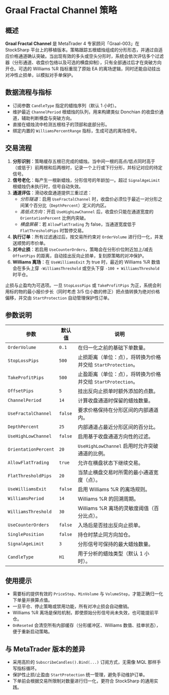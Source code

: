 # Graal Fractal Channel 策略

## 概述
**Graal Fractal Channel** 是 MetaTrader 4 专家顾问「Graal-003」在 StockSharp 平台上的移植版本。策略跟踪五根蜡烛组成的分形形态，并通过自适应价格通道确认突破。当出现有效的多头或空头分形时，系统会依次评估多个过滤器（分形通道、收盘价包络以及可选的横盘抑制），只有全部通过后才在突破方向开仓。可选的 Williams %R 指标重现了原始 EA 的离场逻辑，同时还能自动挂出对冲性止损单，以模拟对手单保护。

## 数据流程与指标
* 订阅参数 `CandleType` 指定的蜡烛序列（默认 1 小时）。
* 维护最近 `ChannelPeriod` 根蜡烛的队列，用来构建类似 Donchian 的收盘价通道，辅助判断横盘与突破方向。
* 直接在蜡烛流中检测五根柱子的顶部和底部分形。
* 绑定内置的 `WilliamsPercentRange` 指标，生成可选的离场信号。

## 交易流程
1. **分形识别**：策略缓存五根已完成的蜡烛。当中间一根的高点/低点同时高于（或低于）前两根和后两根时，记录一个上行或下行分形，并标记对应的待定信号。
2. **信号老化**：每产生一根新蜡烛，分形信号的年龄加一。超过 `SignalAgeLimit` 根蜡烛仍未执行时，信号自动失效。
3. **通道评估**：滑动收盘通道提供三重过滤：
   - *分形隧道*：启用 `UseFractalChannel` 时，收盘价必须位于最近一对分形之间某个百分比（`DepthPercent`）定义的内区。
   - *高低点方向*：开启 `UseHighLowChannel` 后，收盘价只能在通道宽度的 `OrientationPercent` 比例内突破。
   - *横盘屏蔽*：若 `AllowFlatTrading` 为 false，当通道宽度低于 `FlatThresholdPips` 时暂停交易。
4. **执行订单**：所有过滤通过后，按交易所约束对 `OrderVolume` 进行归一化，并发送顺势的市价单。
5. **对冲止损**：若启用 `UseCounterOrders`，策略会在分形价位附近加上/减去 `OffsetPips` 的距离，自动挂出反向止损单，复刻原策略的对冲保护。
6. **Williams 离场**：在 `UseWilliamsExit` 为 true 时，最近的 Williams %R 数值会在多头上穿 `-WilliamsThreshold` 或空头下穿 `-100 + WilliamsThreshold` 时平仓。

止损与止盈均为可选项。一旦 `StopLossPips` 或 `TakeProfitPips` 为正，系统会利用标的物的最小报价步长（同时考虑 3/5 位小数的修正）把点值转换为绝对价格偏移，并交由 `StartProtection` 自动管理保护性订单。

## 参数说明
| 参数 | 默认值 | 说明 |
|------|--------|------|
| `OrderVolume` | `0.1` | 在归一化之前的基础下单数量。 |
| `StopLossPips` | `500` | 止损距离（单位：点），将转换为价格并交给 `StartProtection`。 |
| `TakeProfitPips` | `500` | 止盈距离（单位：点），将转换为价格并交给 `StartProtection`。 |
| `OffsetPips` | `5` | 挂出反向止损单时额外添加的点数。 |
| `ChannelPeriod` | `14` | 计算收盘通道时保留的蜡烛数量。 |
| `UseFractalChannel` | `false` | 要求价格保持在分形区间的内部通道内。 |
| `DepthPercent` | `25` | 内部通道占最近分形区间的百分比。 |
| `UseHighLowChannel` | `false` | 启用基于收盘通道方向性的过滤。 |
| `OrientationPercent` | `20` | `UseHighLowChannel` 启用时允许突破通道的比例。 |
| `AllowFlatTrading` | `true` | 允许在横盘状态下继续交易。 |
| `FlatThresholdPips` | `20` | 当禁止横盘交易时所需的最小通道宽度（点）。 |
| `UseWilliamsExit` | `false` | 启用 Williams %R 的离场规则。 |
| `WilliamsPeriod` | `14` | Williams %R 的回溯周期。 |
| `WilliamsThreshold` | `30` | Williams %R 离场的灵敏度阈值（百分比点）。 |
| `UseCounterOrders` | `false` | 入场后是否挂出反向止损单。 |
| `SinglePosition` | `false` | 持仓时禁止同方向加仓。 |
| `SignalAgeLimit` | `3` | 分形信号可保持的最大蜡烛数量。 |
| `CandleType` | `H1` | 用于分析的蜡烛类型（默认 1 小时）。 |

## 使用提示
* 需要标的提供有效的 `PriceStep`、`MinVolume` 与 `VolumeStep`，才能正确归一化下单量并换算点值。
* 一旦平仓、停止策略或禁用功能，所有对冲止损会自动撤销。
* Williams %R 离场是保险机制，即使原始分形信号尚未失效，也可能提前平仓。
* `OnReseted` 会清空所有内部缓存（分形缓冲区、Williams 数值、挂单状态），便于重新启动策略。

## 与 MetaTrader 版本的差异
* 采用高阶的 `SubscribeCandles().Bind(...)` 订阅方式，无需像 MQL 那样手写指标循环。
* 保护性止损/止盈由 `StartProtection` 统一管理，避免手动维护订单。
* 下单前会根据交易所限制对数量进行归一化，更符合 StockSharp 的通用实践。
